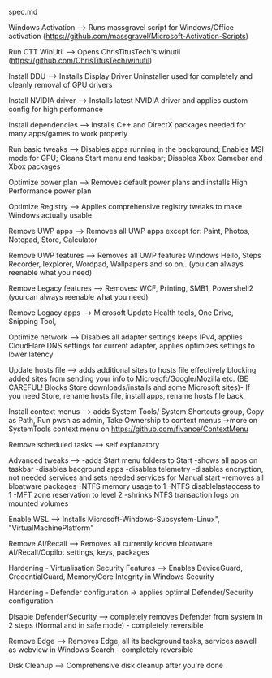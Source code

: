 spec.md

Windows Activation --> Runs massgravel script for Windows/Office activation (https://github.com/massgravel/Microsoft-Activation-Scripts)

Run CTT WinUtil --> Opens ChrisTitusTech's winutil (https://github.com/ChrisTitusTech/winutil)

Install DDU --> Installs Display Driver Uninstaller used for completely and cleanly removal of GPU drivers

Install NVIDIA driver --> Installs latest NVIDIA driver and applies custom config for high performance

Install dependencies --> Installs C++ and DirectX packages needed for many apps/games to work properly

Run basic tweaks --> Disables apps running in the background; Enables MSI mode for GPU; Cleans Start menu and taskbar; Disables Xbox Gamebar and Xbox packages

Optimize power plan --> Removes default power plans and installs High Performance power plan

Optimize Registry --> Applies comprehensive registry tweaks to make Windows actually usable

Remove UWP apps --> Removes all UWP apps except for: Paint, Photos, Notepad, Store, Calculator

Remove UWP features --> Removes all UWP features Windows Hello, Steps Recorder, Iexplorer, Wordpad, Wallpapers and so on.. (you can always reenable what you need)

Remove Legacy features --> Removes: WCF, Printing, SMB1, Powershell2 (you can always reenable what you need)

Remove Legacy apps --> Microsoft Update Health tools, One Drive, Snipping Tool, 

Optimize network --> Disables all adapter settings keeps IPv4, applies CloudFlare DNS settings for current adapter, applies optimizes settings to lower latency

Update hosts file --> adds additional sites to hosts file effectively blocking added sites from sending your info to Microsoft/Google/Mozilla etc.
                                             (BE CAREFUL! Blocks Store downloads/installs and some Microsoft sites)- If you need Store, rename hosts file, install apps, rename hosts file back

Install context menus --> adds System Tools/ System Shortcuts group, Copy as Path, Run pwsh as admin, Take Ownership to context menus
 ->more on SystemTools context menu on https://github.com/fivance/ContextMenu

Remove scheduled tasks --> self explanatory

Advanced tweaks --> 
-adds Start menu folders to Start
-shows all apps on taskbar
-disables bacground apps
-disables telemetry
-disables encryption, not needed services and sets needed services for Manual start
-removes all bloatware packages
-NTFS memory usage to 1
-NTFS disablelastaccess to 1
-MFT zone reservation to level 2
-shrinks NTFS transaction logs on mounted volumes

Enable WSL --> Installs Microsoft-Windows-Subsystem-Linux", "VirtualMachinePlatform"

Remove AI/Recall --> Removes all currently known bloatware AI/Recall/Copilot settings, keys, packages

Hardening - Virtualisation Security Features --> Enables DeviceGuard, CredentialGuard, Memory/Core Integrity in Windows Security

Hardening - Defender configuration -> applies optimal Defender/Security configuration

Disable Defender/Security --> completely removes Defender from system in 2 steps (Normal and in safe mode) - completely reversible

Remove Edge --> Removes Edge, all its background tasks, services aswell as webview in Windows Search - completely reversible

Disk Cleanup --> Comprehensive disk cleanup after you're done